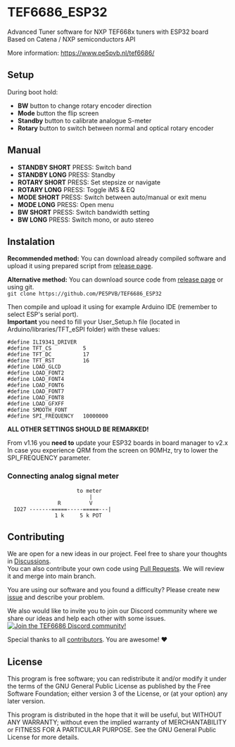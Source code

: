 # TEF6686_ESP32
Advanced Tuner software for NXP TEF668x tuners with ESP32 board\
Based on Catena / NXP semiconductors API

More information: https://www.pe5pvb.nl/tef6686/

## Setup
During boot hold:
- **BW** button to change rotary encoder direction
- **Mode** button the flip screen
- **Standby** button to calibrate analogue S-meter
- **Rotary** button to switch between normal and optical rotary encoder

## Manual
- **STANDBY SHORT** PRESS: Switch band
- **STANDBY LONG** PRESS: Standby
- **ROTARY SHORT** PRESS: Set stepsize or navigate
- **ROTARY LONG** PRESS: Toggle iMS & EQ
- **MODE SHORT** PRESS: Switch between auto/manual or exit menu
- **MODE LONG** PRESS: Open menu
- **BW SHORT** PRESS: Switch bandwidth setting
- **BW LONG** PRESS: Switch mono, or auto stereo

## Instalation
**Recommended method:** You can download already compiled software and upload it using prepared script from [release page](https://github.com/PE5PVB/TEF6686_ESP32/releases).

**Alternative method:** You can download source code from [release page](https://github.com/PE5PVB/TEF6686_ESP32/releases) or using git.\
`git clone https://github.com/PE5PVB/TEF6686_ESP32`

Then compile and upload it using for example Arduino IDE (remember to select ESP's serial port).\
**Important** you need to fill your User_Setup.h file (located in Arduino/libraries/TFT_eSPI folder) with these values:
```
#define ILI9341_DRIVER
#define TFT_CS          5
#define TFT_DC          17
#define TFT_RST         16
#define LOAD_GLCD
#define LOAD_FONT2
#define LOAD_FONT4
#define LOAD_FONT6
#define LOAD_FONT7
#define LOAD_FONT8
#define LOAD_GFXFF
#define SMOOTH_FONT
#define SPI_FREQUENCY   10000000
```
**ALL OTHER SETTINGS SHOULD BE REMARKED!**

From v1.16 you **need to** update your ESP32 boards in board manager to v2.x  
In case you experience QRM from the screen on 90MHz, try to lower the SPI_FREQUENCY parameter.

### Connecting analog signal meter
```
                      to meter
                          |
                R         V
  IO27 -------=====-----=====---|
               1 k     5 k POT
```
## Contributing
We are open for a new ideas in our project. Feel free to share your thoughts in [Discussions](https://github.com/PE5PVB/TEF6686_ESP32/discussions).\
You can also contribute your own code using [Pull Requests](https://github.com/PE5PVB/TEF6686_ESP32/pulls). We will review it and merge into main branch.

You are using our software and you found a difficulty? Please create new [issue](https://github.com/PE5PVB/TEF6686_ESP32/issues) and describe your problem.

We also would like to invite you to join our Discord community where we share our ideas and help each other with some issues.\
[<img alt="Join the TEF6686 Discord community!" src="https://i.imgur.com/BYqhuLI.png">](https://discord.gg/ZAVNdS74mC)  

Special thanks to all [contributors](https://github.com/PE5PVB/TEF6686_ESP32/graphs/contributors). You are awesome! ❤️
## License
This program is free software; you can redistribute it and/or modify it under the terms of the GNU General Public License as published by the Free Software Foundation; either version 3 of the License, or (at your option) any later version.

This program is distributed in the hope that it will be useful, but WITHOUT ANY WARRANTY; without even the implied warranty of MERCHANTABILITY or FITNESS FOR A PARTICULAR PURPOSE. See the GNU General Public License for more details. 
